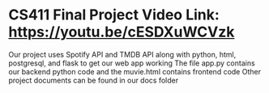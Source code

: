 # CS411 Final Project Video Link: https://youtu.be/cESDXuWCVzk

Our project uses Spotify API and TMDB API along with python, html, postgresql, and flask to get our web app working
The file app.py contains our backend python code and the muvie.html contains frontend code
Other project documents can be found in our docs folder
